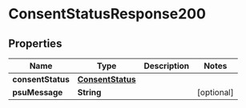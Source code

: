 # ConsentStatusResponse200

## Properties
Name | Type | Description | Notes
------------ | ------------- | ------------- | -------------
**consentStatus** | [**ConsentStatus**](ConsentStatus.md) |  | 
**psuMessage** | **String** |  |  [optional]
